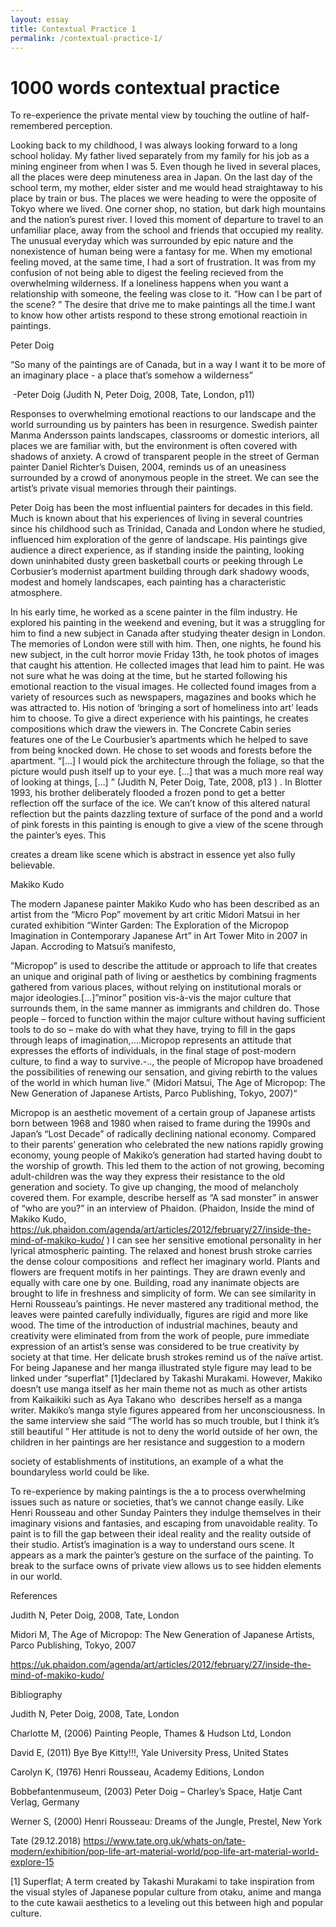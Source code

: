 ```yaml
---
layout: essay
title: Contextual Practice 1
permalink: /contextual-practice-1/
---
```


# 1000 words contextual practice

To re-experience the private mental view by touching the outline of half-remembered perception.

Looking back to my childhood, I was always looking forward to a long school holiday. My father lived separately from my family for his job as a mining engineer from when I was 5. Even though he lived in several places, all the places were deep minuteness area in Japan. On the last day of the school term, my mother, elder sister and me would head straightaway to his place by train or bus. The places we were heading to were the opposite of Tokyo where we lived. One corner shop, no station, but dark high mountains and the nation’s purest river. I loved this moment of departure to travel to an unfamiliar place, away from the school and friends that occupied my reality. The unusual everyday which was surrounded by epic nature and the nonexistence of human being were a fantasy for me. When my emotional feeling moved, at the same time, I had a sort of frustration. It was from my confusion of not being able to digest the feeling recieved from the overwhelming wilderness. If a loneliness happens when you want a relationship with someone, the feeling was close to it. “How can I be part of the scene? ” The desire that drive me to make paintings all the time.I want to know how other artists respond to these strong emotional reactioin in paintings.

Peter Doig

“So many of the paintings are of Canada, but in a way I want it to be more of an imaginary place - a place that’s somehow a wilderness”

 -Peter Doig (Judith N, Peter Doig, 2008, Tate, London, p11)

Responses to overwhelming emotional reactions to our landscape and the world surrounding us by painters has been in resurgence. Swedish painter Manma Andersson paints landscapes, classrooms or domestic interiors, all places we are familiar with, but the environment is often covered with shadows of anxiety. A crowd of transparent people in the street of German painter Daniel Richter’s Duisen, 2004, reminds us of an uneasiness surrounded by a crowd of anonymous people in the street. We can see the artist’s private visual memories through their paintings.

Peter Doig has been the most influential painters for decades in this field. Much is known about that his experiences of living in several countries since his childhood such as Trinidad, Canada and London where he studied, influenced him exploration of the genre of landscape. His paintings give audience a direct experience, as if standing inside the painting, looking down uninhabited dusty green basketball courts or peeking through Le Corbusier’s modernist apartment building through dark shadowy woods, modest and homely landscapes, each painting has a characteristic atmosphere.



In his early time, he worked as a scene painter in the film industry. He explored his painting in the weekend and evening, but it was a struggling for him to find a new subject in Canada after studying theater design in London. The memories of London were still with him. Then, one nights, he found his new subject, in the cult horror movie Friday 13th, he took photos of images that caught his attention. He collected images that lead him to paint. He was not sure what he was doing at the time, but he started following his emotional reaction to the visual images. He collected found images from a variety of resources such as newspapers, magazines and books which he was attracted to. His notion of ‘bringing a sort of homeliness into art’ leads him to choose. To give a direct experience with his paintings, he creates compositions which draw the viewers in. The Concrete Cabin series features one of the Le Courbusier’s apartments which he helped to save from being knocked down. He chose to set woods and forests before the apartment. “[…] I would pick the architecture through the foliage, so that the picture would push itself up to your eye. […] that was a much more real way of looking at things, […] ” (Judith N, Peter Doig, Tate, 2008, p13 ) . In Blotter 1993, his brother deliberately flooded a frozen pond to get a better reflection off the surface of the ice. We can’t know of this altered natural reflection but the paints dazzling texture of surface of the pond and a world of pink forests in this painting is enough to give a view of the scene through the painter’s eyes. This

creates a dream like scene which is abstract in essence yet also fully believable.  


Makiko Kudo


The modern Japanese painter Makiko Kudo who has been described as an artist from the “Micro Pop” movement by art critic Midori Matsui in her curated exhibition “Winter Garden: The Exploration of the Micropop Imagination in Contemporary Japanese Art” in Art Tower Mito in 2007 in Japan. Accroding to Matsui’s manifesto,   



”Micropop” is used to describe the attitude or approach to life that creates an unique and original path of living or aesthetics by combining fragments gathered from various places, without relying on institutional morals or major ideologies.[…]”minor” position vis-à-vis the major culture that surrounds them, in the same manner as immigrants and children do. Those people – forced to function within the major culture without having sufficient tools to do so – make do with what they have, trying to fill in the gaps through leaps of imagination,….Micropop represents an attitude that expresses the efforts of individuals, in the final stage of post-modern culture, to find a way to survive.-.., the people of Micropop have broadened the possibilities of renewing our sensation, and giving rebirth to the values of the world in which human live.” (Midori Matsui, The Age of Micropop: The New Generation of Japanese Artists, Parco Publishing, Tokyo, 2007)“



Micropop is an aesthetic movement of a certain group of Japanese artists born between 1968 and 1980 when raised to frame during the 1990s and Japan’s “Lost Decade” of radically declining national economy. Compared to their parents’ generation who celebrated the new nations rapidly growing economy, young people of Makiko’s generation had started having doubt to the worship of growth. This led them to the action of not growing, becoming adult-children was the way they express their resistance to the old generation and society. To give up changing, the mood of melancholy covered them. For example, describe herself as “A sad monster” in answer of “who are you?” in an interview of Phaidon. (Phaidon, Inside the mind of Makiko Kudo, https://uk.phaidon.com/agenda/art/articles/2012/february/27/inside-the-mind-of-makiko-kudo/ ) I can see her sensitive emotional personality in her lyrical atmospheric painting. The relaxed and honest brush stroke carries the dense colour compositions  and reflect her imaginary world. Plants and flowers are frequent motifs in her paintings. They are drawn evenly and equally with care one by one. Building, road any inanimate objects are brought to life in freshness and simplicity of form. We can see similarity in Herni Rousseau’s paintings. He never mastered any traditional method, the leaves were painted carefully individually, figures are rigid and more like wood. The time of the introduction of industrial machines, beauty and creativity were eliminated from from the work of people, pure immediate expression of an artist’s sense was considered to be true creativity by society at that time. Her delicate brush strokes remind us of the naïve artist. For being Japanese and her manga illustrated style figure may lead to be linked under “superflat” [1]declared by Takashi Murakami. However, Makiko doesn’t use manga itself as her main theme not as much as other artists from Kaikaikiki such as Aya Takano who  describes herself as a manga writer. Makiko’s manga style figures appeared from her unconsciousness. In the same interview she said “The world has so much trouble, but I think it’s still beautiful ” Her attitude is not to deny the world outside of her own, the children in her paintings are her resistance and suggestion to a modern

society of establishments of institutions, an example of a what the boundaryless world could be like.  


To re-experience by making paintings is the a to process overwhelming issues such as nature or societies, that’s we cannot change easily. Like Henri Rousseau and other Sunday Painters they indulge themselves in their imaginary visions and fantasies, and escaping from unavoidable reality. To paint is to fill the gap between their ideal reality and the reality outside of their studio. Artist’s imagination is a way to understand ours scene. It appears as a mark the painter’s gesture on the surface of the painting. To break to the surface owns of private view allows us to see hidden elements in our world.





References



Judith N, Peter Doig, 2008, Tate, London

Midori M, The Age of Micropop: The New Generation of Japanese Artists, Parco Publishing, Tokyo, 2007

https://uk.phaidon.com/agenda/art/articles/2012/february/27/inside-the-mind-of-makiko-kudo/





Bibliography





Judith N, Peter Doig, 2008, Tate, London



Charlotte M, (2006) Painting People, Thames & Hudson Ltd, London



David E, (2011) Bye Bye Kitty!!!, Yale University Press, United States



Carolyn K, (1976) Henri Rousseau, Academy Editions, London



Bobbefantenmuseum, (2003) Peter Doig – Charley’s Space, Hatje Cant Verlag, Germany



Werner S, (2000) Henri Rousseau: Dreams of the Jungle, Prestel, New York



Tate (29.12.2018) https://www.tate.org.uk/whats-on/tate-modern/exhibition/pop-life-art-material-world/pop-life-art-material-world-explore-15











[1] Superflat; A term created by Takashi Murakami to take inspiration from the visual styles of Japanese popular culture from otaku, anime and manga to the cute kawaii aesthetics to a leveling out this between high and popular culture.